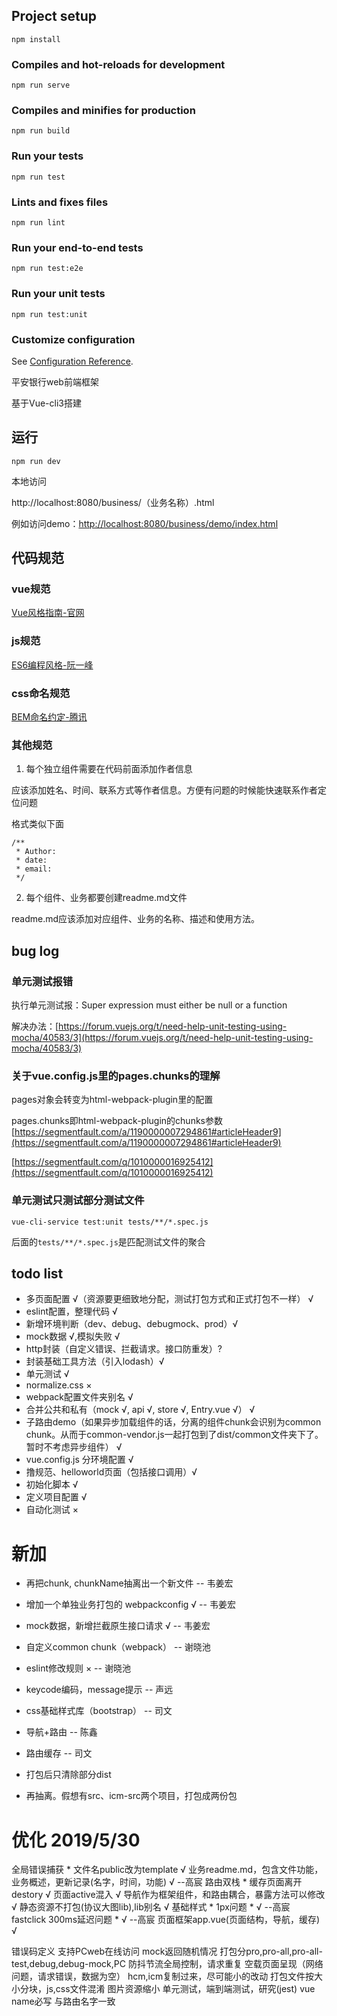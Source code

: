  ## Project setup
```
npm install
```

### Compiles and hot-reloads for development
```
npm run serve
```

### Compiles and minifies for production
```
npm run build
```

### Run your tests
```
npm run test
```

### Lints and fixes files
```
npm run lint
```

### Run your end-to-end tests
```
npm run test:e2e
```

### Run your unit tests
```
npm run test:unit
```

### Customize configuration
See [Configuration Reference](https://cli.vuejs.org/config/).



 平安银行web前端框架

基于Vue-cli3搭建

## 运行

    npm run dev

本地访问

http://localhost:8080/business/（业务名称）.html

例如访问demo：[http://localhost:8080/business/demo/index.html](http://localhost:8080/business/demo/index.html)


## 代码规范

### vue规范

[Vue风格指南-官网](https://cn.vuejs.org/v2/style-guide/)

### js规范

[ES6编程风格-阮一峰](http://es6.ruanyifeng.com/#docs/style)

### css命名规范

[BEM命名约定-腾讯](https://github.com/Tencent/tmt-workflow/wiki/%E2%92%9B-%5B%E8%A7%84%E8%8C%83%5D--CSS-BEM-%E4%B9%A6%E5%86%99%E8%A7%84%E8%8C%83)

### 其他规范

1. 每个独立组件需要在代码前面添加作者信息

应该添加姓名、时间、联系方式等作者信息。方便有问题的时候能快速联系作者定位问题

格式类似下面

	/**
	 * Author:
	 * date:
	 * email:
	 */


2. 每个组件、业务都要创建readme.md文件

readme.md应该添加对应组件、业务的名称、描述和使用方法。


## bug log

### 单元测试报错

执行单元测试报：Super expression must either be null or a function

解决办法：[https://forum.vuejs.org/t/need-help-unit-testing-using-mocha/40583/3](https://forum.vuejs.org/t/need-help-unit-testing-using-mocha/40583/3)

### 关于vue.config.js里的pages.chunks的理解

pages对象会转变为html-webpack-plugin里的配置

pages.chunks即html-webpack-plugin的chunks参数[https://segmentfault.com/a/1190000007294861#articleHeader9](https://segmentfault.com/a/1190000007294861#articleHeader9)

[https://segmentfault.com/q/1010000016925412](https://segmentfault.com/q/1010000016925412)

### 单元测试只测试部分测试文件

	vue-cli-service test:unit tests/**/*.spec.js

后面的`tests/**/*.spec.js`是匹配测试文件的聚合


## todo list

* 多页面配置 √（资源要更细致地分配，测试打包方式和正式打包不一样） √
* eslint配置，整理代码 √
* 新增环境判断（dev、debug、debugmock、prod）√
* mock数据 √,模拟失败 √
* http封装（自定义错误、拦截请求。接口防重发）?
* 封装基础工具方法（引入lodash）√
* 单元测试 √
* normalize.css ×
* webpack配置文件夹别名 √
* 合并公共和私有（mock √, api √, store √, Entry.vue √） √
* 子路由demo（如果异步加载组件的话，分离的组件chunk会识别为common chunk。从而于common-vendor.js一起打包到了dist/common文件夹下了。暂时不考虑异步组件） √
* vue.config.js 分环境配置 √
* 撸规范、helloworld页面（包括接口调用）√
* 初始化脚本 √
* 定义项目配置 √
* 自动化测试 ×


# 新加

* 再把chunk, chunkName抽离出一个新文件		-- 韦姜宏
* 增加一个单独业务打包的 webpackconfig √		-- 韦姜宏
* mock数据，新增拦截原生接口请求 √		-- 韦姜宏
* 自定义common chunk（webpack）		-- 谢晓池
* eslint修改规则 × 	-- 谢晓池
* keycode编码，message提示	-- 声远
* css基础样式库（bootstrap） -- 司文
* 导航+路由 -- 陈鑫
* 路由缓存 -- 司文


* 打包后只清除部分dist
* 再抽离。假想有src、icm-src两个项目，打包成两份包


# 优化 2019/5/30 

全局错误捕获 *
文件名public改为template √ 
业务readme.md，包含文件功能，业务概述，更新记录(名字，时间，功能) √ --高宸
路由双栈 *
缓存页面离开destory √ 
页面active混入 √ 
导航作为框架组件，和路由耦合，暴露方法可以修改 √ 
静态资源不打包(协议大图lib),lib别名 √ 
基础样式 *
1px问题 * √ --高宸
fastclick 300ms延迟问题 * √ --高宸
页面框架app.vue(页面结构，导航，缓存) √ 

错误码定义
支持PCweb在线访问
mock返回随机情况
打包分pro,pro-all,pro-all-test,debug,debug-mock,PC
防抖节流全局控制，请求重复
空载页面呈现（网络问题，请求错误，数据为空）
hcm,icm复制过来，尽可能小的改动
打包文件按大小分块，js,css文件混淆
图片资源缩小
单元测试，端到端测试，研究(jest)
vue name必写 与路由名字一致

